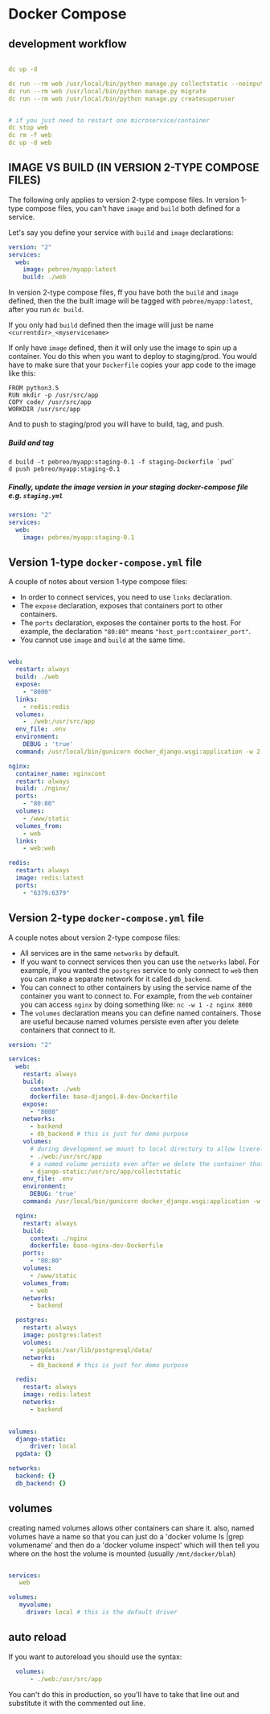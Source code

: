 
# Docker Compose

development workflow
---------------------
```yaml

dc up -d

dc run --rm web /usr/local/bin/python manage.py collectstatic --noinput
dc run --rm web /usr/local/bin/python manage.py migrate
dc run --rm web /usr/local/bin/python manage.py createsuperuser


# if you just need to restart one microservice/container
dc stop web
dc rm -f web
dc up -d web

```

IMAGE VS BUILD (IN VERSION 2-TYPE COMPOSE FILES)
-----------------------------------------------
The following only applies to version 2-type compose files.
In version 1-type compose files, you can't have `image` and `build` both defined
for a service.

Let's say you define your service with `build` and `image` declarations:
```yaml
version: "2"
services:
  web:
    image: pebreo/myapp:latest
    build: ./web  
```
In version 2-type compose files, ff you have both the `build` and `image` defined, then the the built image will be tagged with `pebreo/myapp:latest`, after you run `dc build`.

If you only had `build` defined then the image will just be name
`<currentdir>_<myservicename>`

If only have `image` defined, then it will only use the image
to spin up a container. You do this when you want to deploy to staging/prod.
You would have to make sure that your `Dockerfile` copies your app
code to the image like this:
```
FROM python3.5
RUN mkdir -p /usr/src/app
COPY code/ /usr/src/app
WORKDIR /usr/src/app
```
And to push to staging/prod you will have to build, tag, and push.
##### Build and tag
```
d build -t pebreo/myapp:staging-0.1 -f staging-Dockerfile `pwd`
d push pebreo/myapp:staging-0.1
```
##### Finally, update the image version in your staging docker-compose file e.g. `staging.yml`
```yaml
version: "2"
services:
  web:  
    image: pebreo/myapp:staging-0.1
```


**Version 1-type** `docker-compose.yml` file 
---------------------------------------
A couple of notes about version 1-type compose files:
* In order to connect services, you need to use `links` declaration.
* The `expose` declaration, exposes that containers port to other containers.
* The `ports` declaration, exposes the container ports to the host. For example,
the declaration `"80:80"` means `"host_port:container_port"`.
* You cannot use `image` and `build` at the same time.
```yaml

web:
  restart: always
  build: ./web
  expose:
    - "8000"
  links:   
    - redis:redis
  volumes:
    - ./web:/usr/src/app
  env_file: .env
  environment:
    DEBUG : 'true'
  command: /usr/local/bin/gunicorn docker_django.wsgi:application -w 2 -b :8000

nginx:
  container_name: nginxcont
  restart: always
  build: ./nginx/
  ports:
    - "80:80"
  volumes:
    - /www/static
  volumes_from:
    - web
  links:
    - web:web

redis:
  restart: always
  image: redis:latest
  ports:
    - "6379:6379"
```

**Version 2-type** `docker-compose.yml` file 
---------------------------------------
A couple notes about version 2-type compose files:
* All services are in the same `networks` by default.
* If you want to connect services then you can use the `networks` label.
For example, if you wanted the `postgres` service to only connect to `web` 
then you can make a separate network for it called `db_backend`.
* You can connect to other containers by using the service name of the container you
want to connect to. For example, from the `web` container you can access `nginx`
by doing something like: `nc -w 1 -z nginx 8000`
* The `volumes` declaration means you can define named containers. Those are
useful because named volumes persiste even after you delete containers that connect to it.
```yaml
version: "2"

services:
  web:
    restart: always
    build: 
      context: ./web
      dockerfile: base-django1.8-dev-Dockerfile    
    expose:
      - "8000"
    networks:
      - backend
      - db_backend # this is just for demo purpose
    volumes:
      # during development we mount to local directory to allow livereload when code is changed
      - ./web:/usr/src/app
      # a named volume persists even after we delete the container that attaches to it
      - django-static:/usr/src/app/collectstatic 
    env_file: .env
    environment:
      DEBUG: 'true'
    command: /usr/local/bin/gunicorn docker_django.wsgi:application -w 2 -b :8000

  nginx:
    restart: always
    build: 
      context: ./nginx
      dockerfile: base-nginx-dev-Dockerfile    
    ports:
      - "80:80"
    volumes:
      - /www/static
    volumes_from:
      - web
    networks:
      - backend

  postgres:
    restart: always
    image: postgres:latest
    volumes:
      - pgdata:/var/lib/postgresql/data/
    networks:
      - db_backend # this is just for demo purpose

  redis:
    restart: always
    image: redis:latest
    networks:
      - backend
      

volumes:
  django-static:
      driver: local
  pgdata: {}

networks:
  backend: {}
  db_backend: {}
```

volumes
--------
creating named volumes allows other containers can share it. also, named volumes have a name so that you can just do a 'docker volume ls |grep volumename' and then do a 'docker volume inspect' which will then tell you where on the host the volume is mounted (usually `/mnt/docker/blah`) 

```yaml

services:
   web

volumes:
   myvolume:
     driver: local # this is the default driver
```

## auto reload

If you want to autoreload you should use the syntax:

```yaml
  volumes:
      - ./web:/usr/src/app 
```

You can't do this in production, so you'll have to take that line out and substitute it with the commented
out line.


